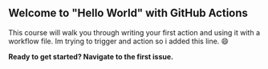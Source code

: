 ## Welcome to "Hello World" with GitHub Actions

This course will walk you through writing your first action and using it with a workflow file. 
Im trying to trigger and action so i added this line. :smile:

**Ready to get started? Navigate to the first issue.**
